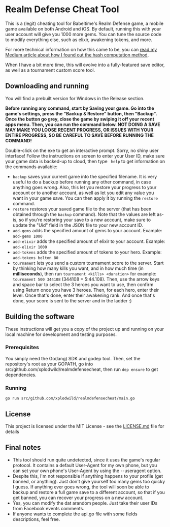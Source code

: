 # Realm Defense Cheat Tool

This is a (legit) cheating tool for Babeltime's Realm Defense game, a mobile game 
available on both Android and iOS. By default, running this with your user account
will give you 1000 more gems. You can tune the source code to modify everything else,
such as elixir, awakening tokens, and more.

For more technical information on how this came to be, you can [read my Medium article
about how I found out the hash computation method](https://medium.com/@xplodwild/turning-the-frustration-of-a-mobile-game-into-a-reverse-engineering-training-a9887043efdf).

When I have a bit more time, this will evolve into a fully-featured save editor, as
well as a tournament custom score tool.

## Downloading and running

You will find a prebuilt version for Windows in the Release section.

**Before running any command, start by Saving your game. Go into the game's settings,
press the "Backup & Restore" button, then "Backup". Once the button go grey, close the
game by swiping it off your recent apps menu. Then, you can run the command below. NOT DOING
A SAVE MAY MAKE YOU LOOSE RECENT PROGRESS, OR ISSUES WITH YOUR ENTIRE PROGRESS, SO BE
CAREFUL TO SAVE BEFORE RUNNING THE COMMAND!**

Double-click on the exe to get an interactive prompt. Sorry, no shiny user interface!
Follow the instructions on screen to enter your User ID, make sure your game data
is backed-up to cloud, then type ` help` to get information on the commands available:

* `backup` saves your current game into the specified filename. It is very useful to do a backup
  before running any other command, in case anything goes wrong. Also, this let you restore your
  progress to your account or to another account, as well as let you edit any value you want in
  your game save. You can then apply it by running the `restore` command.
* `restore` restores your saved game file to the server (that has been obtained through the
  `backup` command). Note that the values are left as-is, so if you're restoring your save to
  a new account, make sure to update the "Uid" field in the JSON file to your new account ID.
* `add-gems` adds the specified amount of gems to your account. Example: `add-gems 1000` 
* `add-elixir` adds the specified amount of elixir to your account. Example: `add-elixir 1000`
* `add-tokens` adds the specified amount of tokens to your hero. Example: `add-tokens bolton 80`
* `tournament` lets you send a custom tournament score to the server. Start by thinking how many
  kills you want, and in how much time (in **milliseconds**), then run `tournament <kills> <duration>`
  for example: `tournament 500 344108` (344108 = 5:44.108). Then, use the arrow keys and space
  bar to select the 3 heroes you want to use, then confirm using Return once you have 3 heroes.
  Then, for each hero, enter their level. Once that's done, enter their awakening rank. And 
  once that's done, your score is sent to the server and in the ladder :) 

## Building the software

These instructions will get you a copy of the project up and running on your local
machine for development and testing purposes.

### Prerequisites

You simply need the Go(lang) SDK and godep tool. Then, set the repository's root as your
GOPATH, go into src/github.com/xplodwild/realmdefensecheat, then run `dep ensure` to get
dependencies.

### Running
```
go run src/github.com/xplodwild/realmdefensecheat/main.go
```

## License

This project is licensed under the MIT License - see the [LICENSE.md](LICENSE.md) file for details

## Final notes

* This tool should run quite undetected, since it uses the game's regular protocol. It
contains a default User-Agent for my own phone, but you can set your own phone's
User-Agent by using the --useragent option. 
* Despite this, I'm not responsible if anything happens to your profile (get banned,
or anything). Just don't give yourself too many gems too quicky I guess. If anything
ever goes wrong, the tool will soon be able to backup and restore a full game save
to a different account, so that if you get banned, you can recover your progress on
a new account.
* Yes, you can modify the dat arandom people. Just take their user IDs from
Facebook events comments.
* If anyone wants to complete the api.go file with some fields descriptions, feel free.
